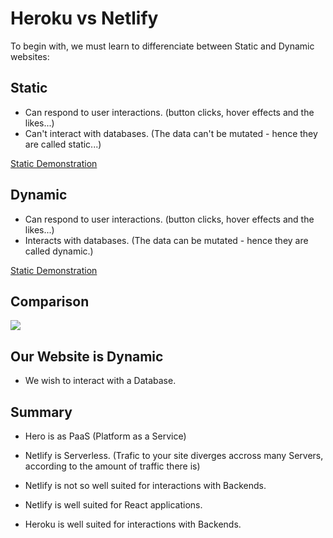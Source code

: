 # Heroku vs Netlify

To begin with, we must learn to differenciate between Static and Dynamic websites:

## Static  

* Can respond to user interactions. (button clicks, hover effects and the likes...)  
* Can't interact with databases. (The data can't be mutated - hence they are called static...)  

[Static Demonstration](https://vimeo.com/739174891)

## Dynamic

* Can respond to user interactions. (button clicks, hover effects and the likes...)  
* Interacts with databases. (The data can be mutated - hence they are called dynamic.)

[Static Demonstration](https://vimeo.com/739463418)
## Comparison  
<img src="https://conormclaughlin.net/img/dynamic_vs_static.jpg" />  
  
## Our Website is Dynamic

* We wish to interact with a Database.

## Summary

* Hero is as PaaS (Platform as a Service)
* Netlify is Serverless. (Trafic to your site diverges accross many Servers, according to the amount of traffic there is)

* Netlify is not so well suited for interactions with Backends.
* Netlify is well suited for React applications.

* Heroku is well suited for interactions with Backends.
